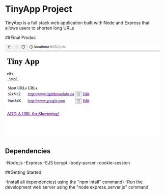 # TinyApp Project

TinyApp is a full stack web application built with Node and Express that allows users to shorten long URLs

##Final Produc

!["screenshot urls"](https://github.com/Juniper11/TinyApp-URL-Shortener/blob/master/docs/Screenshot%20urls.png)

## Dependencies

-Node.js
-Express
-EJS
bcrypt
-body-parser
-cookie-session

##Getting Started

-Install all dependencies( using the "npm intall" command)
-Run the development web server using the "node express_server.js" command
